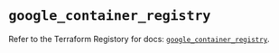 # `google_container_registry`

Refer to the Terraform Registory for docs: [`google_container_registry`](https://registry.terraform.io/providers/hashicorp/google/4.78.0/docs/resources/container_registry).
